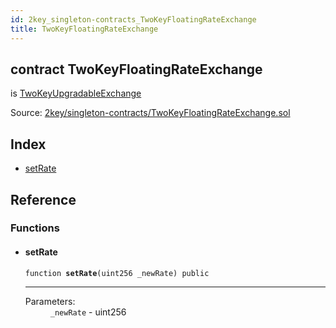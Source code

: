 ```yaml
---
id: 2key_singleton-contracts_TwoKeyFloatingRateExchange
title: TwoKeyFloatingRateExchange
---
```


<div class="contract-doc"><div class="contract"><h2 class="contract-header"><span class="contract-kind">contract</span> TwoKeyFloatingRateExchange</h2><p class="base-contracts"><span>is</span> <a href="2key_singleton-contracts_TwoKeyUpgradableExchange.html">TwoKeyUpgradableExchange</a></p><div class="source">Source: <a href="git+https://github.com/2keynet/web3-alpha/blob/v0.0.3/contracts/2key/singleton-contracts/TwoKeyFloatingRateExchange.sol" target="_blank">2key/singleton-contracts/TwoKeyFloatingRateExchange.sol</a></div></div><div class="index"><h2>Index</h2><ul><li><a href="2key_singleton-contracts_TwoKeyFloatingRateExchange.html#setRate">setRate</a></li></ul></div><div class="reference"><h2>Reference</h2><div class="functions"><h3>Functions</h3><ul><li><div class="item function"><span id="setRate" class="anchor-marker"></span><h4 class="name">setRate</h4><div class="body"><code class="signature">function <strong>setRate</strong><span>(uint256 _newRate) </span><span>public </span></code><hr/><dl><dt><span class="label-parameters">Parameters:</span></dt><dd><div><code>_newRate</code> - uint256</div></dd></dl></div></div></li></ul></div></div></div>
